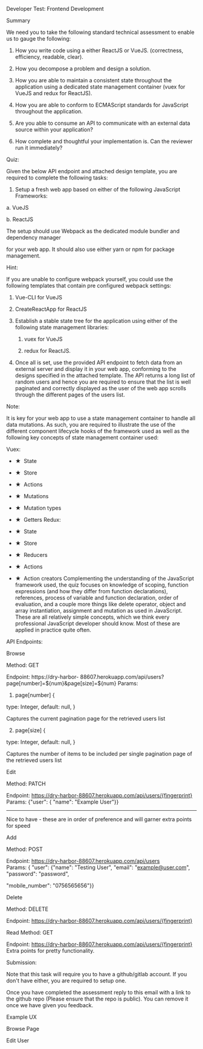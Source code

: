 Developer Test: Frontend Development

Summary

We need you to take the following standard technical assessment to enable us to gauge the
following:

1. How you write code using a either ReactJS or VueJS. (correctness, efficiency, readable, clear).
 
2. How you decompose a problem and design a solution.
 
3. How you are able to maintain a consistent state throughout the application using a
 dedicated state management container (vuex for VueJS and redux for ReactJS).
 
4. How you are able to conform to ECMAScript standards for JavaScript throughout the
 application.
 
5. Are you able to consume an API to communicate with an external data source within your
 application?
 
6. How complete and thoughtful your implementation is. Can the reviewer run it immediately?
 

Quiz:

Given the below API endpoint and attached design template, you are required to complete the
following tasks:

1. Setup a fresh web app based on either of the following JavaScript Frameworks:

a. VueJS

b. ReactJS  

The setup should use Webpack as the dedicated module bundler and dependency manager

for your web app. It should also use either yarn or npm for package management.

Hint:  

If you are unable to configure webpack yourself, you could use the following templates that
contain pre configured webpack settings:

1. Vue-CLI for VueJS
 
2. CreateReactApp for ReactJS
 

1. Establish a stable state tree for the application using either of the following state
management libraries:
 
    1. vuex for VueJS
 
    2. redux for ReactJS.
 

2. Once all is set, use the provided API endpoint to fetch data from an external server and
 display it in your web app, conforming to the designs specified in the attached template. The
API returns a long list of random users and hence you are required to ensure that the list is
well paginated and correctly displayed as the user of the web app scrolls through the
different pages of the users list.
 

Note:  

It is key for your web app to use a state management container to handle all data mutations. As such,
you are required to illustrate the use of the different component lifecycle hooks of the framework
used as well as the following key concepts of state management container used:  

Vuex:

- ★  State
 
- ★  Store
 
- ★  Actions
 
- ★  Mutations
 
- ★  Mutation types
 
- ★  Getters
 Redux:
 
- ★  State
 
- ★  Store
 
- ★  Reducers
 
- ★  Actions
 
- ★  Action creators
 Complementing the understanding of the JavaScript framework used, the quiz focuses on knowledge
of scoping, function expressions (and how they differ from function declarations), references, process
of variable and function declaration, order of evaluation, and a couple more things like delete
operator, object and array instantiation, assignment and mutation as used in JavaScript. These are
all relatively simple concepts, which we think every professional JavaScript developer should know.
Most of these are applied in practice quite often.
 

API Endpoints:

Browse

Method: GET  

Endpoint: https://dry-harbor-
88607.herokuapp.com/api/users?page[number]=${num}&page[size]=${num}
Params:

1. page[number]
 {  

type: Integer,
default: null,
 }  

Captures the current pagination page for the retrieved users list
 
2. page[size]
 {  

type: Integer,
default: null,
 }  

Captures the number of items to be included per single pagination page of the retrieved users
 list
 

Edit

Method: PATCH  

Endpoint: https://dry-harbor-88607.herokuapp.com/api/users/{fingerprint}
Params: {"user": { "name": "Example User"}}

---------  

Nice to have - these are in order of preference and will garner extra points for speed

Add

Method: POST  

Endpoint: https://dry-harbor-88607.herokuapp.com/api/users  
Params: { "user": {"name": "Testing User", "email": "example@user.com", "password": "password",

"mobile_number": "0756565656"}}

Delete

Method: DELETE  

Endpoint: https://dry-harbor-88607.herokuapp.com/api/users/{fingerprint}

Read
Method: GET

Endpoint: https://dry-harbor-88607.herokuapp.com/api/users/{fingerprint}
Extra points for pretty functionality.

Submission:

Note that this task will require you to have a github/gitlab account. If you don't have either, you are
required to setup one.  

Once you have completed the assessment reply to this email with a link to the github repo (Please
ensure that the repo is public). You can remove it once we have given you feedback.

Example UX

Browse Page

Edit User 